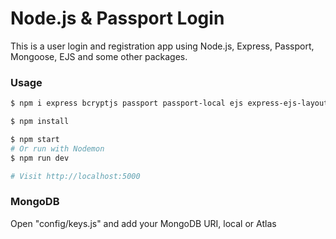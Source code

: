 # Node.js & Passport Login

This is a user login and registration app using Node.js, Express, Passport, Mongoose, EJS and some other packages.


### Usage
```sh
$ npm i express bcryptjs passport passport-local ejs express-ejs-layouts mongoose connect-flash express-session
```

```sh
$ npm install
```

```sh
$ npm start
# Or run with Nodemon
$ npm run dev

# Visit http://localhost:5000
```

### MongoDB

Open "config/keys.js" and add your MongoDB URI, local or Atlas
